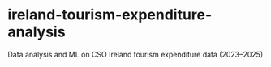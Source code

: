 # ireland-tourism-expenditure-analysis
Data analysis and ML on CSO Ireland tourism expenditure data (2023–2025)
